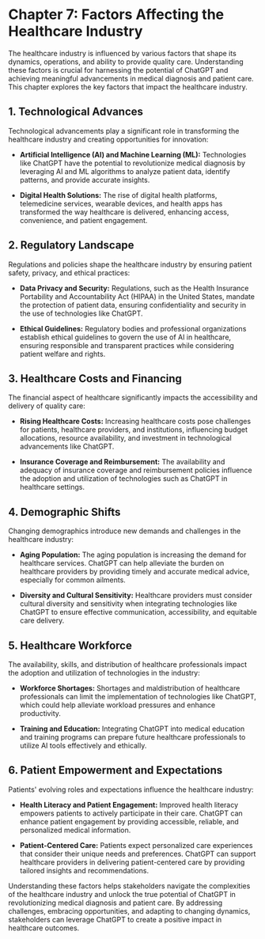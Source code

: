 Chapter 7: Factors Affecting the Healthcare Industry
====================================================

The healthcare industry is influenced by various factors that shape its dynamics, operations, and ability to provide quality care. Understanding these factors is crucial for harnessing the potential of ChatGPT and achieving meaningful advancements in medical diagnosis and patient care. This chapter explores the key factors that impact the healthcare industry.

**1. Technological Advances**
-----------------------------

Technological advancements play a significant role in transforming the healthcare industry and creating opportunities for innovation:

* **Artificial Intelligence (AI) and Machine Learning (ML):** Technologies like ChatGPT have the potential to revolutionize medical diagnosis by leveraging AI and ML algorithms to analyze patient data, identify patterns, and provide accurate insights.

* **Digital Health Solutions:** The rise of digital health platforms, telemedicine services, wearable devices, and health apps has transformed the way healthcare is delivered, enhancing access, convenience, and patient engagement.

**2. Regulatory Landscape**
---------------------------

Regulations and policies shape the healthcare industry by ensuring patient safety, privacy, and ethical practices:

* **Data Privacy and Security:** Regulations, such as the Health Insurance Portability and Accountability Act (HIPAA) in the United States, mandate the protection of patient data, ensuring confidentiality and security in the use of technologies like ChatGPT.

* **Ethical Guidelines:** Regulatory bodies and professional organizations establish ethical guidelines to govern the use of AI in healthcare, ensuring responsible and transparent practices while considering patient welfare and rights.

**3. Healthcare Costs and Financing**
-------------------------------------

The financial aspect of healthcare significantly impacts the accessibility and delivery of quality care:

* **Rising Healthcare Costs:** Increasing healthcare costs pose challenges for patients, healthcare providers, and institutions, influencing budget allocations, resource availability, and investment in technological advancements like ChatGPT.

* **Insurance Coverage and Reimbursement:** The availability and adequacy of insurance coverage and reimbursement policies influence the adoption and utilization of technologies such as ChatGPT in healthcare settings.

**4. Demographic Shifts**
-------------------------

Changing demographics introduce new demands and challenges in the healthcare industry:

* **Aging Population:** The aging population is increasing the demand for healthcare services. ChatGPT can help alleviate the burden on healthcare providers by providing timely and accurate medical advice, especially for common ailments.

* **Diversity and Cultural Sensitivity:** Healthcare providers must consider cultural diversity and sensitivity when integrating technologies like ChatGPT to ensure effective communication, accessibility, and equitable care delivery.

**5. Healthcare Workforce**
---------------------------

The availability, skills, and distribution of healthcare professionals impact the adoption and utilization of technologies in the industry:

* **Workforce Shortages:** Shortages and maldistribution of healthcare professionals can limit the implementation of technologies like ChatGPT, which could help alleviate workload pressures and enhance productivity.

* **Training and Education:** Integrating ChatGPT into medical education and training programs can prepare future healthcare professionals to utilize AI tools effectively and ethically.

**6. Patient Empowerment and Expectations**
-------------------------------------------

Patients' evolving roles and expectations influence the healthcare industry:

* **Health Literacy and Patient Engagement:** Improved health literacy empowers patients to actively participate in their care. ChatGPT can enhance patient engagement by providing accessible, reliable, and personalized medical information.

* **Patient-Centered Care:** Patients expect personalized care experiences that consider their unique needs and preferences. ChatGPT can support healthcare providers in delivering patient-centered care by providing tailored insights and recommendations.

Understanding these factors helps stakeholders navigate the complexities of the healthcare industry and unlock the true potential of ChatGPT in revolutionizing medical diagnosis and patient care. By addressing challenges, embracing opportunities, and adapting to changing dynamics, stakeholders can leverage ChatGPT to create a positive impact in healthcare outcomes.
